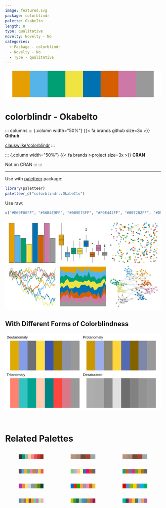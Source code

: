 ```yaml
---
image: featured.svg
package: colorblindr
palette: OkabeIto
length: 8
type: qualitative
novelty: Novelty - No
categories:
  - Package - colorblindr
  - Novelty - No
  - Type - qualitative
---
```


![](featured.svg)

# colorblindr - OkabeIto 

::: columns
::: {.column width="50%"}
{{< fa brands github size=3x >}}
**Github**

[clauswilke/colorblindr](https://github.com/clauswilke/colorblindr)
:::

::: {.column width="50%"}
{{< fa brands r-project size=3x >}}
**CRAN**

Not on CRAN
:::
:::

<hr> 

Use with [paletteer](https://emilhvitfeldt.github.io/paletteer/) package:

```r
library(paletteer)
paletteer_d("colorblindr::OkabeIto")
```

Use raw:

```r
c("#E69F00FF", "#56B4E9FF", "#009E73FF", "#F0E442FF", "#0072B2FF", "#D55E00FF", "#CC79A7FF", "#999999FF")
``` 

![](examples.png) <br>

## With Different Forms of Colorblindness

![](colorblind.svg) 

<br>

# Related Palettes

<div class="list" style="display: grid; grid-template-columns: auto auto auto;"> <figure class="figure">
<a href="../../awtools/a_palette/"> <img src="../../awtools/a_palette/featured.svg" style="width: 100%;" class="figure-img"></a>
</figure> <figure class="figure">
<a href="../../ButterflyColors/hamadryas_feronia/"> <img src="../../ButterflyColors/hamadryas_feronia/featured.svg" style="width: 100%;" class="figure-img"></a>
</figure> <figure class="figure">
<a href="../../ButterflyColors/hamadryas_feronia/"> <img src="../../ButterflyColors/hamadryas_feronia/featured.svg" style="width: 100%;" class="figure-img"></a>
</figure> <figure class="figure">
<a href="../../ggthemes/few_Medium/"> <img src="../../ggthemes/few_Medium/featured.svg" style="width: 100%;" class="figure-img"></a>
</figure> <figure class="figure">
<a href="../../RColorBrewer/Accent/"> <img src="../../RColorBrewer/Accent/featured.svg" style="width: 100%;" class="figure-img"></a>
</figure> <figure class="figure">
<a href="../../RColorBrewer/Dark2/"> <img src="../../RColorBrewer/Dark2/featured.svg" style="width: 100%;" class="figure-img"></a>
</figure> <figure class="figure">
<a href="../../feathers/rose_crowned_fruit_dove/"> <img src="../../feathers/rose_crowned_fruit_dove/featured.svg" style="width: 100%;" class="figure-img"></a>
</figure> <figure class="figure">
<a href="../../yarrr/xmen/"> <img src="../../yarrr/xmen/featured.svg" style="width: 100%;" class="figure-img"></a>
</figure> <figure class="figure">
<a href="../../ggsci/uniform_startrek/"> <img src="../../ggsci/uniform_startrek/featured.svg" style="width: 100%;" class="figure-img"></a>
</figure> <figure class="figure">
<a href="../../basetheme/brutal/"> <img src="../../basetheme/brutal/featured.svg" style="width: 100%;" class="figure-img"></a>
</figure> <figure class="figure">
<a href="../../ltc/crbhits/"> <img src="../../ltc/crbhits/featured.svg" style="width: 100%;" class="figure-img"></a>
</figure> <figure class="figure">
<a href="../../Redmonder/qPBI/"> <img src="../../Redmonder/qPBI/featured.svg" style="width: 100%;" class="figure-img"></a>
</figure> 
</div>
